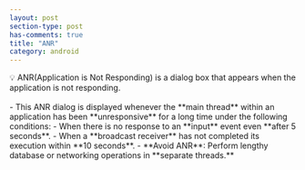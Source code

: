 ```yaml
---
layout: post
section-type: post
has-comments: true
title: "ANR"
category: android
---
```


<aside>
💡 ANR(Application is Not Responding) is a dialog box that appears when the application is not responding.

</aside>
<br>
- This ANR dialog is displayed whenever the **main thread** within an application has been **unresponsive** for a long time under the following conditions:
    - When there is no response to an **input** event even **after 5 seconds**.
    - When a **broadcast receiver** has not completed its execution within **10 seconds**.
- **Avoid ANR**: Perform lengthy database or networking operations in **separate threads.**
